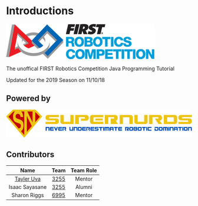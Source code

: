 # Introductions

<a href="https://www.firstinspires.org/robotics/frc/" target="_blank">![FIRST](assets/images/first.png)</a>

The unoffical FIRST Robotics Competition Java Programming Tutorial

Updated for the 2019 Season on 11/10/18

## Powered by

<a href="https://SuperNURDs.com/" target="_blank">![sn_banner](assets/images/sn_banner.png)</a>

## Contributors

|               Name                |                            Team                            | Team Role |
| :-------------------------------: | :--------------------------------------------------------: | :-------: |
| [Tayler Uva](https://Tayler.Tech) | <a href="https://SuperNURDs.com/" target="_blank">3255</a> |  Mentor   |
|          Isaac Sayasane           | <a href="https://SuperNURDs.com/" target="_blank">3255</a> |  Alumni   |
|           Sharon Riggs            |   <a href="https://frc6995.org" target="_blank">6995</a>   |  Mentor   |
